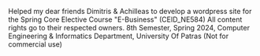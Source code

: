 Helped my dear friends Dimitris & Achilleas to develop a wordpress site for the Spring Core Elective Course "E-Business" (CEID_NE584) 
All content rights go to their respected owners.
8th Semester, Spring 2024, Computer Engineering & Informatics Department, University Of Patras
(Not for commercial use)
